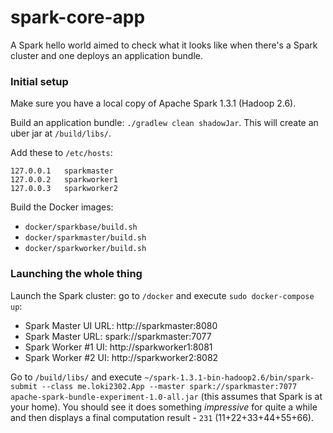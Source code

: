 # spark-core-app

A Spark hello world aimed to check what it looks like when there's a Spark cluster and one deploys an application bundle.

### Initial setup

Make sure you have a local copy of Apache Spark 1.3.1 (Hadoop 2.6).

Build an application bundle: `./gradlew clean shadowJar`. This will create an uber jar at `/build/libs/`.

Add these to `/etc/hosts`:
```
127.0.0.1	sparkmaster
127.0.0.2	sparkworker1
127.0.0.3	sparkworker2
```

Build the Docker images:
* `docker/sparkbase/build.sh`
* `docker/sparkmaster/build.sh`
* `docker/sparkworker/build.sh`

### Launching the whole thing

Launch the Spark cluster: go to `/docker` and execute `sudo docker-compose up`:

* Spark Master UI URL: http://sparkmaster:8080
* Spark Master URL: spark://sparkmaster:7077
* Spark Worker #1 UI: http://sparkworker1:8081
* Spark Worker #2 UI: http://sparkworker2:8082

Go to `/build/libs/` and execute `~/spark-1.3.1-bin-hadoop2.6/bin/spark-submit --class me.loki2302.App --master spark://sparkmaster:7077 apache-spark-bundle-experiment-1.0-all.jar` (this assumes that Spark is at your home). You should see it does something *impressive* for quite a while and then displays a final computation result - `231` (11+22+33+44+55+66).

